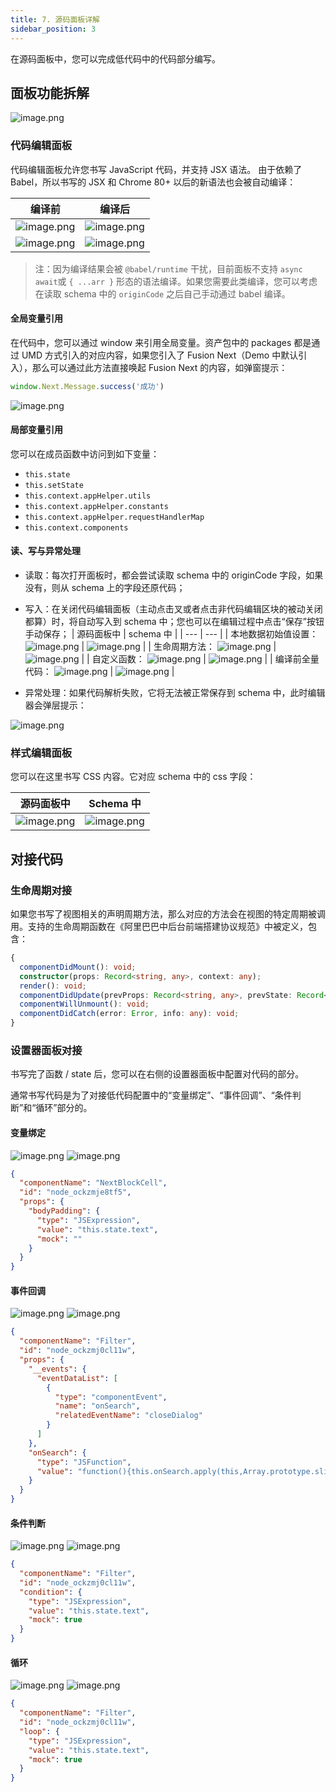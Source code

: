 ```yaml
---
title: 7. 源码面板详解
sidebar_position: 3
---
```

在源码面板中，您可以完成低代码中的代码部分编写。

## 面板功能拆解

![image.png](https://img.alicdn.com/imgextra/i4/O1CN01pRxmmD1agTBVwCO5x_!!6000000003359-2-tps-2502-1740.png)

### 代码编辑面板

代码编辑面板允许您书写 JavaScript 代码，并支持 JSX 语法。
由于依赖了 Babel，所以书写的 JSX 和 Chrome 80+ 以后的新语法也会被自动编译：

| 编译前 | 编译后 |
| --- | --- |
| ![image.png](https://img.alicdn.com/imgextra/i4/O1CN01xI9RVX1yV46HbW02H_!!6000000006583-2-tps-670-190.png) | ![image.png](https://img.alicdn.com/imgextra/i1/O1CN012exYQL1y37wKM7VFT_!!6000000006522-2-tps-2094-110.png) |
| ![image.png](https://img.alicdn.com/imgextra/i4/O1CN01pK2rPi1lhLij4m3o7_!!6000000004850-2-tps-434-120.png) | ![image.png](https://img.alicdn.com/imgextra/i2/O1CN01ti4n9m1ihOupktQow_!!6000000004444-2-tps-2536-120.png) |


> 注：因为编译结果会被 `@babel/runtime` 干扰，目前面板不支持 `async await`或 `{ ...arr }` 形态的语法编译。如果您需要此类编译，您可以考虑在读取 schema 中的 `originCode` 之后自己手动通过 babel 编译。


#### 全局变量引用

在代码中，您可以通过 window 来引用全局变量。资产包中的 packages 都是通过 UMD 方式引入的对应内容，如果您引入了 Fusion Next（Demo 中默认引入），那么可以通过此方法直接唤起 Fusion Next 的内容，如弹窗提示：
```typescript
window.Next.Message.success('成功')
```
![image.png](https://img.alicdn.com/imgextra/i1/O1CN01Fxjd801p4eigEBpb6_!!6000000005307-2-tps-238-114.png)

#### 局部变量引用

您可以在成员函数中访问到如下变量：

- `this.state`
- `this.setState`
- `this.context.appHelper.utils`
- `this.context.appHelper.constants`
- `this.context.appHelper.requestHandlerMap`
- `this.context.components`

#### 读、写与异常处理

- 读取：每次打开面板时，都会尝试读取 schema 中的 originCode 字段，如果没有，则从 schema 上的字段还原代码；
- 写入：在关闭代码编辑面板（主动点击叉或者点击非代码编辑区块的被动关闭都算）时，将自动写入到 schema 中；您也可以在编辑过程中点击“保存”按钮手动保存；
| 源码面板中 | schema 中 |
| --- | --- |
| 本地数据初始值设置：
![image.png](https://img.alicdn.com/imgextra/i4/O1CN01V6iaTY1gVNHi7gQfK_!!6000000004147-2-tps-370-146.png) | ![image.png](https://img.alicdn.com/imgextra/i2/O1CN010rhIPa268BEfGmzO6_!!6000000007616-2-tps-2098-826.png) |
| 生命周期方法：
![image.png](https://img.alicdn.com/imgextra/i4/O1CN010Y1TxV1QOvrVLRUjD_!!6000000001967-2-tps-478-260.png) | ![image.png](https://img.alicdn.com/imgextra/i3/O1CN01pbJzVQ1VSfAL7Lh8G_!!6000000002652-2-tps-2010-836.png) |
| 自定义函数：
![image.png](https://img.alicdn.com/imgextra/i4/O1CN01S2gjFk1CU3fm61eiD_!!6000000000083-2-tps-660-642.png) | ![image.png](https://img.alicdn.com/imgextra/i2/O1CN01X35YxU1GUkjj1YWVj_!!6000000000626-2-tps-1862-822.png) |
| 编译前全量代码：
![image.png](https://img.alicdn.com/imgextra/i2/O1CN01sbiK9N1kc1Uxp1OHY_!!6000000004703-2-tps-762-1122.png) | ![image.png](https://img.alicdn.com/imgextra/i3/O1CN01adKSg61QXAzRjQ4bm_!!6000000001985-2-tps-1906-796.png) |


- 异常处理：如果代码解析失败，它将无法被正常保存到 schema 中，此时编辑器会弹层提示：

![image.png](https://img.alicdn.com/imgextra/i4/O1CN01aSzh8o26rWRu6zXFE_!!6000000007715-2-tps-3068-1638.png)

### 样式编辑面板

您可以在这里书写 CSS 内容。它对应 schema 中的 css 字段：

| 源码面板中 | Schema 中 |
| --- | --- |
| ![image.png](https://img.alicdn.com/imgextra/i2/O1CN01cuWt4L27fRcW5WIP9_!!6000000007824-2-tps-634-388.png) | ![image.png](https://img.alicdn.com/imgextra/i4/O1CN01Edu7Gy1MzKsb2iss8_!!6000000001505-2-tps-1646-582.png) |


## 对接代码

### 生命周期对接
如果您书写了视图相关的声明周期方法，那么对应的方法会在视图的特定周期被调用。支持的生命周期函数在《阿里巴巴中后台前端搭建协议规范》中被定义，包含：
```typescript
{
  componentDidMount(): void;
  constructor(props: Record<string, any>, context: any);
  render(): void;
  componentDidUpdate(prevProps: Record<string, any>, prevState: Record<string, any>, snapshot: Record<string, any>): void;
  componentWillUnmount(): void;
  componentDidCatch(error: Error, info: any): void;
}
```

### 设置器面板对接

书写完了函数 / state 后，您可以在右侧的设置器面板中配置对代码的部分。

通常书写代码是为了对接低代码配置中的“变量绑定”、“事件回调”、“条件判断”和“循环”部分的。

#### 变量绑定
![image.png](https://img.alicdn.com/imgextra/i2/O1CN01wcgwOI1wOXDtgfrgD_!!6000000006298-2-tps-2738-1464.png)
![image.png](https://img.alicdn.com/imgextra/i4/O1CN01GYVAw41FlrvEyFcCO_!!6000000000528-2-tps-1528-1166.png)
```json
{
  "componentName": "NextBlockCell",
  "id": "node_ockzmje8tf5",
  "props": {
    "bodyPadding": {
      "type": "JSExpression",
      "value": "this.state.text",
      "mock": ""
    }
  }
}
```


#### 事件回调
![image.png](https://img.alicdn.com/imgextra/i1/O1CN01B0tvgw1O6x58dbbIb_!!6000000001657-2-tps-2734-1452.png)
![image.png](https://img.alicdn.com/imgextra/i1/O1CN01sD9g2n1tQQ0OjQkcY_!!6000000005896-2-tps-1670-1162.png)
```json
{
  "componentName": "Filter",
  "id": "node_ockzmj0cl11w",
  "props": {
    "__events": {
      "eventDataList": [
        {
          "type": "componentEvent",
          "name": "onSearch",
          "relatedEventName": "closeDialog"
        }
      ]
    },
    "onSearch": {
      "type": "JSFunction",
      "value": "function(){this.onSearch.apply(this,Array.prototype.slice.call(arguments).concat([])) }"
    }
  }
}
```

#### 条件判断
![image.png](https://img.alicdn.com/imgextra/i2/O1CN01zXqec823EBaCutOY2_!!6000000007223-2-tps-2738-1452.png)
![image.png](https://img.alicdn.com/imgextra/i2/O1CN01Ze3snL24BGfuRIMCl_!!6000000007352-2-tps-1528-1166.png)
```json
{
  "componentName": "Filter",
  "id": "node_ockzmj0cl11w",
  "condition": {
    "type": "JSExpression",
    "value": "this.state.text",
    "mock": true
  }
}
```

#### 循环
![image.png](https://img.alicdn.com/imgextra/i2/O1CN01Kbj6XP297fe0BvhKz_!!6000000008021-2-tps-2746-1460.png)
![image.png](https://img.alicdn.com/imgextra/i1/O1CN018Ogesd1qnN0IOKRDZ_!!6000000005540-2-tps-1528-1166.png)
```json
{
  "componentName": "Filter",
  "id": "node_ockzmj0cl11w",
  "loop": {
    "type": "JSExpression",
    "value": "this.state.text",
    "mock": true
  }
}
```
